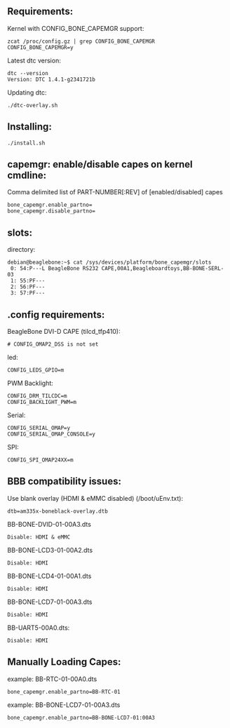 Requirements:
------------

Kernel with CONFIG_BONE_CAPEMGR support:

    zcat /proc/config.gz | grep CONFIG_BONE_CAPEMGR
    CONFIG_BONE_CAPEMGR=y

Latest dtc version:

    dtc --version
    Version: DTC 1.4.1-g2341721b


Updating dtc:

    ./dtc-overlay.sh

Installing:
------------

    ./install.sh

capemgr: enable/disable capes on kernel cmdline:
------------

Comma delimited list of PART-NUMBER[:REV] of [enabled/disabled] capes

    bone_capemgr.enable_partno=
    bone_capemgr.disable_partno=

slots:
------------

directory:

    debian@beaglebone:~$ cat /sys/devices/platform/bone_capemgr/slots
     0: 54:P---L BeagleBone RS232 CAPE,00A1,Beagleboardtoys,BB-BONE-SERL-03
     1: 55:PF---
     2: 56:PF---
     3: 57:PF---

.config requirements:
------------

BeagleBone DVI-D CAPE (tilcd_tfp410):

    # CONFIG_OMAP2_DSS is not set

led:

    CONFIG_LEDS_GPIO=m

PWM Backlight:

    CONFIG_DRM_TILCDC=m
    CONFIG_BACKLIGHT_PWM=m

Serial:

    CONFIG_SERIAL_OMAP=y
    CONFIG_SERIAL_OMAP_CONSOLE=y

SPI:

    CONFIG_SPI_OMAP24XX=m

BBB compatibility issues:
------------

Use blank overlay (HDMI & eMMC disabled) (/boot/uEnv.txt):

    dtb=am335x-boneblack-overlay.dtb

BB-BONE-DVID-01-00A3.dts

    Disable: HDMI & eMMC

BB-BONE-LCD3-01-00A2.dts

    Disable: HDMI

BB-BONE-LCD4-01-00A1.dts

    Disable: HDMI

BB-BONE-LCD7-01-00A3.dts

    Disable: HDMI

BB-UART5-00A0.dts:

    Disable: HDMI

Manually Loading Capes:
------------

example: BB-RTC-01-00A0.dts

    bone_capemgr.enable_partno=BB-RTC-01

example: BB-BONE-LCD7-01-00A3.dts

    bone_capemgr.enable_partno=BB-BONE-LCD7-01:00A3
